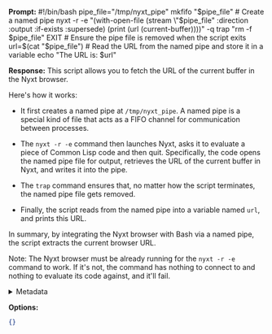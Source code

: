 **Prompt:**
#!/bin/bash
pipe_file="/tmp/nyxt_pipe"
mkfifo "$pipe_file"  # Create a named pipe
nyxt -r -e "(with-open-file (stream \"$pipe_file\" :direction :output :if-exists :supersede) (print (url (current-buffer))))" -q
trap "rm -f $pipe_file" EXIT  # Ensure the pipe file is removed when the script exits
url=$(cat "$pipe_file")  # Read the URL from the named pipe and store it in a variable
echo "The URL is: $url"

**Response:**
This script allows you to fetch the URL of the current buffer in the Nyxt browser.

Here's how it works:

- It first creates a named pipe at `/tmp/nyxt_pipe`. A named pipe is a special kind of file that acts as a FIFO channel for communication between processes.

- The `nyxt -r -e` command then launches Nyxt, asks it to evaluate a piece of Common Lisp code and then quit. Specifically, the code opens the named pipe file for output, retrieves the URL of the current buffer in Nyxt, and writes it into the pipe.

- The `trap` command ensures that, no matter how the script terminates, the named pipe file gets removed.

- Finally, the script reads from the named pipe into a variable named `url`, and prints this URL.

In summary, by integrating the Nyxt browser with Bash via a named pipe, the script extracts the current browser URL.

Note: The Nyxt browser must be already running for the `nyxt -r -e` command to work. If it's not, the command has nothing to connect to and nothing to evaluate its code against, and it'll fail.

<details><summary>Metadata</summary>

- Duration: 19870 ms
- Datetime: 2023-10-14T18:57:27.975718
- Model: gpt-4-0613

</details>

**Options:**
```json
{}
```

